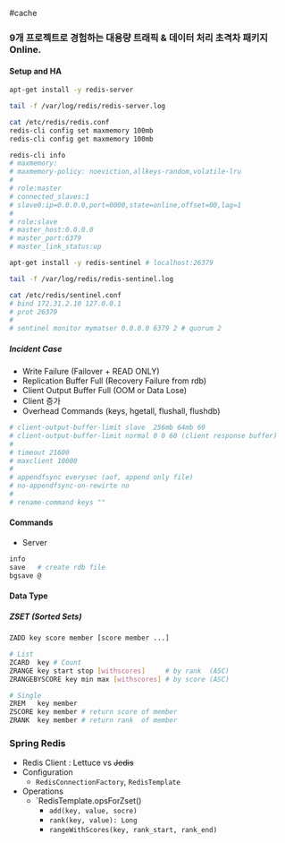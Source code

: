#cache

### 9개 프로젝트로 경험하는 대용량 트래픽 & 데이터 처리 초격차 패키지 Online.

#### Setup and HA

```bash
apt-get install -y redis-server

tail -f /var/log/redis/redis-server.log

cat /etc/redis/redis.conf
redis-cli config set maxmemory 100mb
redis-cli config get maxmemory 100mb

redis-cli info
# maxmemory:
# maxmemory-policy: noeviction,allkeys-random,volatile-lru
#
# role:master
# connected_slaves:1
# slave0:ip=0.0.0.0,port=0000,state=online,offset=00,lag=1
#
# role:slave
# master_host:0.0.0.0
# master_port:6379
# master_link_status:up
```

```bash
apt-get install -y redis-sentinel # localhost:26379

tail -f /var/log/redis/redis-sentinel.log

cat /etc/redis/sentinel.conf
# bind 172.31.2.10 127.0.0.1
# prot 26379
#
# sentinel monitor mymatser 0.0.0.0 6379 2 # quorum 2
```

##### Incident Case
* Write Failure (Failover + READ ONLY)
* Replication Buffer Full (Recovery Failure from rdb)
* Client Output Buffer Full (OOM or Data Lose)
* Client 증가
* Overhead Commands (keys, hgetall, flushall, flushdb)

```bash
# client-output-buffer-limit slave  256mb 64mb 60
# client-output-buffer-limit normal 0 0 60 (client response buffer)
# 
# timeout 21600
# maxclient 10000
#
# appendfsync everysec (aof, append only file)
# no-appendfsync-on-rewirte no
#
# rename-command keys ""
```

#### Commands

* Server
```bash
info
save   # create rdb file
bgsave @ 
```

#### Data Type
##### ZSET (Sorted Sets)

```bash
ZADD key score member [score member ...]

# List
ZCARD  key # Count
ZRANGE key start stop [withscores]     # by rank  (ASC)
ZRANGEBYSCORE key min max [withscores] # by score (ASC)

# Single
ZREM   key member
ZSCORE key member # return score of member
ZRANK  key member # return rank  of member
```
### Spring Redis

* Redis Client : Lettuce vs ~~Jedis~~
* Configuration
	* `RedisConnectionFactory`, `RedisTemplate`
* Operations
	* `RedisTemplate.opsForZset()
		* `add(key, value, socre)`
		* `rank(key, value): Long`
		* `rangeWithScores(key, rank_start, rank_end)`